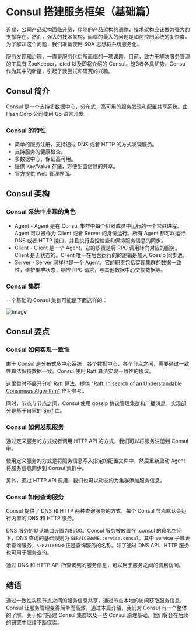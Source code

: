 # Consul 搭建服务框架（基础篇）

近期，公司产品架构面临升级，伴随的产品架构的调整，技术架构应该做为强大的支撑存在。然而，强大的技术架构，面临的最大的问题是如何控制系统的复杂度。为了解决这个问题，我们准备使用 SOA 思想将系统服务化。

服务发现和治理，一直是服务化后所面临的一项课题。目前，致力于解决服务管理的工具有 ZooKeeper，etcd 以及即将介绍的 Consul。这3者各具优势，Consul 作为其中的新星，引起了我尝试和研究的兴趣。

## Consul 简介

Consul 是一个支持多数据中心，分布式，高可用的服务发现和配置共享系统。由 HashiCorp 公司使用 Go 语言开发。

### Consul 的特性

- 简单的服务注册，支持通过 DNS 或者 HTTP 的方式发现服务。
- 支持服务的健康检查。
- 多数据中心，保证高可用。
- 提供 Key/Value 存储，方便配置信息的共享。
- 官方提供 Web 管理界面。

## Consul 架构

### Consul 系统中出现的角色

- Agent - Agent 是在 Consul 集群中每个机器成员中运行的一个常驻进程。Agent 可以被作为 Client 或者 Server 的身份运行。所有 Agent 都可以运行 DNS 或者 HTTP 接口，并且执行监控检查和保持服务信息的同步。
- Client - Client 是一个 Agent，它的职责是将 RPC 调用转向对应的服务。Client 是无状态的。Client 唯一在后台运行的的逻辑是加入 Gossip 同步池。
- Server - Server 同样也是一个 Agent，它的职责包括实现集群的数据一致性，维护集群状态，响应 RPC 请求，与其他数据中心交换数据等。

### Consul 集群

一个基础的 Consul 集群可能是下面这样的：

![image](http://joshuais.me/content/images/consul-datacenter.png)

## Consul 要点

### Consul 如何实现一致性

由于 Consul 是分布式多中心系统，各个数据中心，各个节点之间，需要通过一致性算法保持数据一致。Consul 使用 Raft 算法实现一致性的协议。

这里暂时不展开分析 Raft 算法。提供 ["Raft: In search of an Understandable Consensus Algorithm"](https://ramcloud.stanford.edu/wiki/download/attachments/11370504/raft.pdf) 作为参考。

同时，节点与节点之间，Consul 使用 gossip 协议管理集群和广播消息。实现部分是基于自家的 [Serf](https://www.serfdom.io/) 库。

### Consul 如何发现服务

通过定义服务的方式或者调用 HTTP API 的方式，我们可以将服务注册到 Consul 中。

使用定义服务的方式是将服务信息写入指定的配置文件中，然后重新启动 Agent 将服务信息同步到 Consul 集群中。

另外，通过 HTTP API 调用，我们也可以动态的为集群添加服务信息。

### Consul 如何查询服务

Consul 提供了 DNS 和 HTTP 两种查询服务的方式。每个 Consul 节点默认会运行内置的 DNS 和 HTTP 服务。

DNS 服务的默认端口设置为8600。Consul 服务被放置在 .consul 的命名空间下，DNS 查询的基础规则为 `SERVICENAME.service.consul`。其中 service 子域表示查询服务，`SERVICENAME`正是查询服务的名称。除了通过 DNS API，HTTP 服务也可用于服务查询。

通过 DNS 和 HTTP API 所查询到的服务信息，可以用于服务之间的调用访问。

## 结语

通过一致性实现节点之间的服务信息共享，通过节点本地的访问获取服务信息，Consul 让服务管理变得简单而高效。通过本篇介绍，我们对 Consul 有一个整体的了解。关于如何搭建 Consul 集群以及一些 Consul 原理基础，我们将会在后续的研究中继续不断探索。



